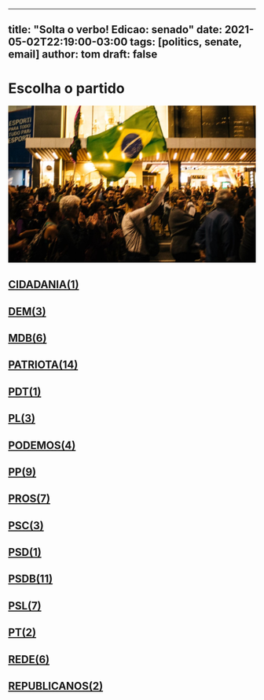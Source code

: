 
---
title: "Solta o verbo! Edicao: senado"
date: 2021-05-02T22:19:00-03:00
tags: [politics, senate, email]
author: tom
draft: false
---
<h1>Escolha o partido</h1>
<img src="/images/protest01.jpg" />
<h2><a href="mailto:sen.leilabarros@senado.leg.br,"> CIDADANIA(1) </a></h2><h2><a href="mailto:sen.alessandrovieira@senado.leg.br,sen.elizianegama@senado.leg.br,Sen.JaymeCampos@senado.leg.br,"> DEM(3) </a></h2><h2><a href="mailto:sen.marcosrogerio@senado.leg.br,sen.mariadocarmoalves@senado.leg.br,sen.chicorodrigues@senado.leg.br,sen.davialcolumbre@senado.leg.br,sen.rodrigopacheco@senado.leg.br,sen.jaderbarbalho@senado.leg.br,"> MDB(6) </a></h2><h2><a href="mailto:sen.fernandobezerracoelho@senado.leg.br,sen.jarbasvasconcelos@senado.leg.br,sen.luizcarlosdocarmo@senado.leg.br,sen.venezianovitaldorego@senado.leg.br,sen.renancalheiros@senado.leg.br,sen.marcelocastro@senado.leg.br,sen.simonetebet@senado.leg.br,sen.eduardobraga@senado.leg.br,sen.giordano@senado.leg.br,sen.darioberger@senado.leg.br,sen.rosedefreitas@senado.leg.br,sen.nildagondim@senado.leg.br,sen.eduardogomes@senado.leg.br,sen.flaviobolsonaro@senado.leg.br,"> PATRIOTA(14) </a></h2><h2><a href="mailto:sen.wevertonrocha@senado.leg.br,"> PDT(1) </a></h2><h2><a href="mailto:sen.acirgurgacz@senado.leg.br,sen.cidgomes@senado.leg.br,sen.wellingtonfagundes@senado.leg.br,"> PL(3) </a></h2><h2><a href="mailto:sen.romario@senado.leg.br,sen.jorginhomello@senado.leg.br,sen.carlosportinho@senado.leg.br,sen.alvarodias@senado.leg.br,"> PODEMOS(4) </a></h2><h2><a href="mailto:sen.marcosdoval@senado.leg.br,sen.flavioarns@senado.leg.br,sen.styvensonvalentim@senado.leg.br,sen.jorgekajuru@senado.leg.br,sen.eduardogirao@senado.leg.br,sen.lasiermartins@senado.leg.br,sen.oriovistoguimaraes@senado.leg.br,sen.reguffe@senado.leg.br, sen.elianenogueira@senado.leg.br,"> PP(9) </a></h2><h2><a href="mailto:sen.mailzagomes@senado.leg.br,sen.katiaabreu@senado.leg.br,sen.luiscarlosheinze@senado.leg.br,sen.esperidiaoamin@senado.leg.br,sen.elmanoferrer@senado.leg.br,sen.daniellaribeiro@senado.leg.br,sen.zenaidemaia@senado.leg.br,"> PROS(7) </a></h2><h2><a href="mailto:sen.telmariomota@senado.leg.br,Sen.fernandocollor@senado.leg.br,sen.zequinhamarinho@senado.leg.br,"> PSC(3) </a></h2><h2><a href="mailto:sen.nelsinhotrad@senado.leg.br,"> PSD(1) </a></h2><h2><a href="mailto:sen.antonioanastasia@senado.leg.br,sen.sergiopetecao@senado.leg.br,sen.carlosfavaro@senado.leg.br,sen.vanderlancardoso@senado.leg.br,sen.lucasbarreto@senado.leg.br,sen.angelocoronel@senado.leg.br,sen.carlosviana@senado.leg.br,sen.iraja@senado.leg.br,sen.ottoalencar@senado.leg.br,sen.omaraziz@senado.leg.br,sen.izalcilucas@senado.leg.br,"> PSDB(11) </a></h2><h2><a href="mailto:sen.robertorocha@senado.leg.br,sen.rodrigocunha@senado.leg.br,sen.joseanibal@senado.leg.br,sen.maragabrilli@senado.leg.br,sen.pliniovalerio@senado.leg.br,sen.tassojereissati@senado.leg.br,sen.sorayathronicke@senado.leg.br,"> PSL(7) </a></h2><h2><a href="mailto:sen.marciobittar@senado.leg.br,sen.jaqueswagner@senado.leg.br,"> PT(2) </a></h2><h2><a href="mailto:sen.rogeriocarvalho@senado.leg.br,sen.jeanpaulprates@senado.leg.br,sen.paulorocha@senado.leg.br,sen.paulopaim@senado.leg.br,sen.humbertocosta@senado.leg.br,sen.randolferodrigues@senado.leg.br,"> REDE(6) </a></h2><h2><a href="mailto:sen.fabianocontarato@senado.leg.br,sen.meciasdejesus@senado.leg.br,"> REPUBLICANOS(2) </a></h2>